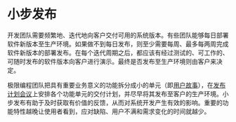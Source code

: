 # 小步发布

开发团队需要频繁地、迭代地向客户交付可用的系统版本。有些团队能够每日部署软件新版本至生产环境。如果做不到每日发布，则至少需要每周、最多每两周完成软件新版本的部署发布。在每个迭代周期之后，都应该有经过测试的、可工作的、可随时发布的软件版本向客户进行演示。最终是否发布至生产环境则由客户来决定。

极限编程团队把具有重要业务意义的功能拆分成小的单元（即[用户故事](user-story.md)），在[发布计划会议](release-planning.md)上安排各个功能单元的交付计划，并尽早将其发布至客户的生产环境。小步发布有助于及时获取有价值的反馈，从而对系统开发产生有效的影响。重要的功能特性越晚让使用者看到，应对缺陷、用户不满和需求变化的时间就越少。

<!--
# Make frequent small releases
 
The development team needs to release iterative versions of the system to the customers often. Some teams deploy new software into production every day. At the very least you will want to get new software into production every week or two. At the end of every iteration you will have tested, working, production ready software to demonstrate to your customers. The decision to put it into production is theirs.

The release planning meeting is used to plan small units of functionality that make good business sense and can be released into the customer's environment early in the project. This is critical to getting valuable feedback in time to have an impact on the system's development. The longer you wait to introduce an important feature to the system's users the less time you will have to fix it.
-->